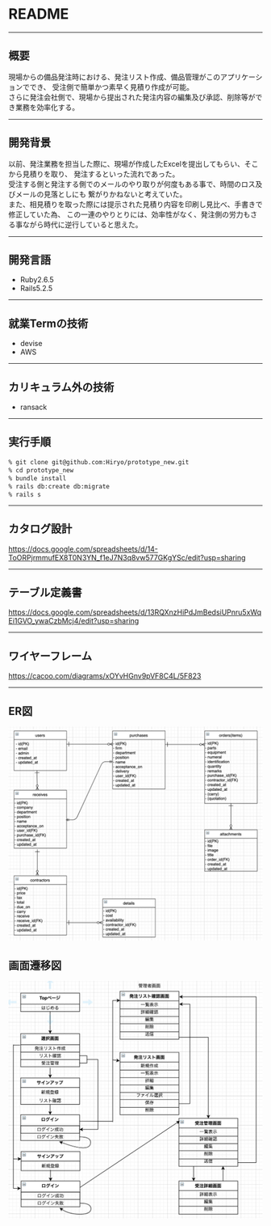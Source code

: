 # README
___
## 概要
現場からの備品発注時における、発注リスト作成、備品管理がこのアプリケーションででき、
受注側で簡単かつ素早く見積り作成が可能。  
さらに発注会社側で、現場から提出された発注内容の編集及び承認、削除等ができ業務を効率化する。
___
## 開発背景
以前、発注業務を担当した際に、現場が作成したExcelを提出してもらい、そこから見積りを取り、
発注するといった流れであった。  
受注する側と発注する側でのメールのやり取りが何度もある事で、時間のロス及びメールの見落としにも
繋がりかねないと考えていた。  
また、相見積りを取った際には提示された見積り内容を印刷し見比べ、手書きで修正していた為、
この一連のやりとりには、効率性がなく、発注側の労力もさる事ながら時代に逆行していると思えた。
___
## 開発言語
- Ruby2.6.5
- Rails5.2.5
___
## 就業Termの技術
- devise
- AWS
___
## カリキュラム外の技術
- ransack
___
## 実行手順
```
% git clone git@github.com:Hiryo/prototype_new.git  
% cd prototype_new  
% bundle install  
% rails db:create db:migrate  
% rails s  
```
___
## カタログ設計
https://docs.google.com/spreadsheets/d/14-ToORPjrmmufEX8T0N3YN_f1eJ7N3q8vw577GKgYSc/edit?usp=sharing
___
## テーブル定義書
https://docs.google.com/spreadsheets/d/13RQXnzHiPdJmBedsiUPnru5xWqEi1GVO_ywaCzbMcj4/edit?usp=sharing
___
## ワイヤーフレーム
https://cacoo.com/diagrams/xOYvHGnv9pVF8C4L/5F823
___
## ER図
<img src="./app/assets/images/ER_diagram.png" alt="ER図" width='650px'>

## 画面遷移図
<img src="./app/assets/images/ScreenTransition_diagram.png" alt="画面遷移図" width='650px'>